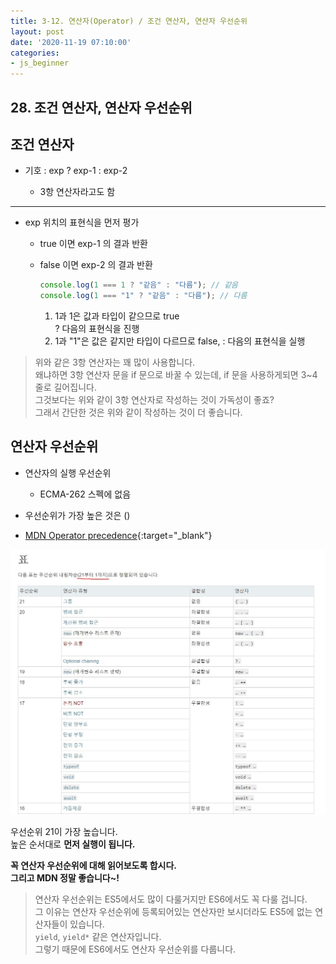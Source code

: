 ```yaml
---
title: 3-12. 연산자(Operator) / 조건 연산자, 연산자 우선순위
layout: post
date: '2020-11-19 07:10:00'
categories:
- js_beginner
---
```


## 28. 조건 연산자, 연산자 우선순위

## 조건 연산자

* 기호 : exp ? exp-1 : exp-2

    * 3항 연산자라고도 함
    
---

* exp 위치의 표현식을 먼저 평가

    * true 이면 exp-1 의 결과 반환
    * false 이면 exp-2 의 결과 반환
    
        ```javascript
        console.log(1 === 1 ? "같음" : "다름"); // 같음
        console.log(1 === "1" ? "같음" : "다름"); // 다름
        ```
        
        1. 1과 1은 값과 타입이 같으므로 true  
           ? 다음의 표현식을 진행
        2. 1과 "1"은 값은 같지만 타입이 다르므로 false, : 다음의 표현식을 실행
        
>위와 같은 3항 연산자는 꽤 많이 사용합니다.  
>왜냐하면 3항 연산자 문을 if 문으로 바꿀 수 있는데, if 문을 사용하게되면 3~4줄로 길어집니다.  
>그것보다는 위와 같이 3항 연산자로 작성하는 것이 가독성이 좋죠?  
>그래서 간단한 것은 위와 같이 작성하는 것이 더 좋습니다.

## 연산자 우선순위

* 연산자의 실행 우선순위

    * ECMA-262 스펙에 없음
    
* 우선순위가 가장 높은 것은 ()
* [MDN Operator precedence](https://developer.mozilla.org/ko/docs/Web/JavaScript/Reference/Operators/%EC%97%B0%EC%82%B0%EC%9E%90_%EC%9A%B0%EC%84%A0%EC%88%9C%EC%9C%84){:target="_blank"}

![](/static/img/script/image180.jpg)

우선순위 21이 가장 높습니다.  
높은 순서대로 **먼저 실행이 됩니다.**  

**꼭 연산자 우선순위에 대해 읽어보도록 합시다.**  
**그리고 MDN 정말 좋습니다~!**

>연산자 우선순위는 ES5에서도 많이 다룰거지만 ES6에서도 꼭 다룰 겁니다.  
>그 이유는 연산자 우선순위에 등록되어있는 연산자만 보시더라도 ES5에 없는 연산자들이 있습니다.  
>`yield`, `yield*` 같은 연산자입니다.  
>그렇기 때문에 ES6에서도 연산자 우선순위를 다룹니다.